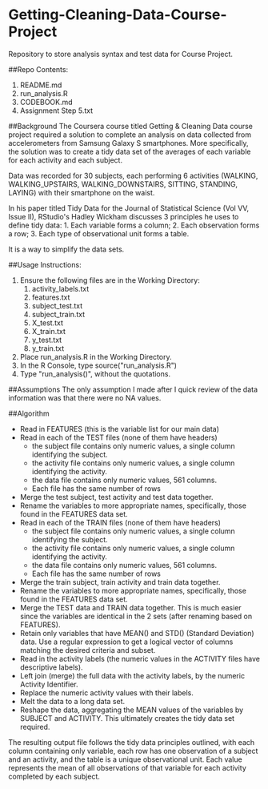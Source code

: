 # Getting-Cleaning-Data-Course-Project
Repository to store analysis syntax and test data for Course Project.

##Repo Contents:
1. README.md
2. run_analysis.R
3. CODEBOOK.md
4. Assignment Step 5.txt

##Background
The Coursera course titled Getting & Cleaning Data course project required a solution to complete an analysis on data collected from accelerometers from Samsung Galaxy S smartphones.  More specifically, the solution was to create a tidy data set of the averages of each variable for each activity and each subject.

Data was recorded for 30 subjects, each performing 6 activities (WALKING, WALKING_UPSTAIRS, WALKING_DOWNSTAIRS, SITTING, STANDING, LAYING) with their smartphone on the waist.

In his paper titled Tidy Data for the Journal of Statistical Science (Vol VV, Issue II), RStudio's Hadley Wickham discusses 3 principles he uses to define tidy data:
	1. Each variable forms a column;
	2. Each observation forms a row;
	3. Each type of observational unit forms a table.

It is a way to simplify the data sets.

##Usage Instructions:
1. Ensure the following files are in the Working Directory:
	1. activity_labels.txt
	2. features.txt
	3. subject_test.txt
	4. subject_train.txt
	5. X_test.txt
	6. X_train.txt
	7. y_test.txt
	8. y_train.txt
2. Place run_analysis.R in the Working Directory.
3. In the R Console, type source("run_analysis.R")
4. Type "run_analysis()", without the quotations.

##Assumptions
The only assumption I made after I quick review of the data information was that there were no NA values.

##Algorithm
* Read in FEATURES (this is the variable list for our main data)
* Read in each of the TEST files (none of them have headers)
	* the subject file contains only numeric values, a single column identifying the subject.
	* the activity file contains only numeric values, a single column identifying the activity.
	* the data file contains only numeric values, 561 columns.
	* Each file has the same number of rows
* Merge the test subject, test activity and test data together.
* Rename the variables to more appropriate names, specifically, those found in the FEATURES data set.
* Read in each of the TRAIN files (none of them have headers)
	* the subject file contains only numeric values, a single column identifying the subject.
	* the activity file contains only numeric values, a single column identifying the activity.
	* the data file contains only numeric values, 561 columns.
	* Each file has the same number of rows
* Merge the train subject, train activity and train data together.
* Rename the variables to more appropriate names, specifically, those found in the FEATURES data set.
* Merge the TEST data and TRAIN data together.  This is much easier since the variables are identical in the 2 sets (after renaming based on FEATURES).
* Retain only variables that have MEAN() and STD() (Standard Deviation) data. Use a regular expression to get a logical vector of columns matching the desired criteria and subset.
* Read in the activity labels (the numeric values in the ACTIVITY files have descriptive labels).
* Left join (merge) the full data with the activity labels, by the numeric Activity Identifier.
* Replace the numeric activity values with their labels.
* Melt the data to a long data set.
* Reshape the data, aggregating the MEAN values of the variables by SUBJECT and ACTIVITY. This ultimately creates the tidy data set required.

The resulting output file follows the tidy data principles outlined, with each column containing only variable, each row has one observation of a subject and an activity, and the table is a unique observational unit.  Each value represents the mean of all observations of that variable for each activity completed by each subject.
